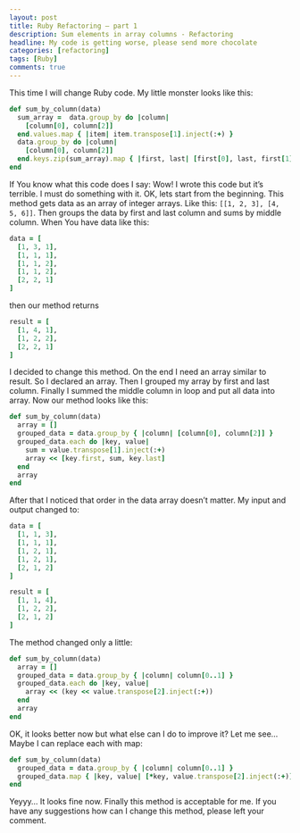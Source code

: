 ```yaml
---
layout: post
title: Ruby Refactoring – part 1
description: Sum elements in array columns - Refactoring
headline: My code is getting worse, please send more chocolate
categories: [refactoring]
tags: [Ruby]
comments: true
---
```


This time I will change Ruby code. My little monster looks like this:

```ruby
def sum_by_column(data)
  sum_array =  data.group_by do |column|
    [column[0], column[2]]
  end.values.map { |item| item.transpose[1].inject(:+) }
  data.group_by do |column|
    [column[0], column[2]]
  end.keys.zip(sum_array).map { |first, last| [first[0], last, first[1]] }
end
```

If You know what this code does I say: Wow! I wrote this code but it’s terrible. I must do something with it. OK, lets start from the beginning. This method gets data as an array of integer arrays. Like this: `[[1, 2, 3], [4, 5, 6]]`. Then groups the data by first and last column and sums by middle column. When You have data like this:

```ruby
data = [
  [1, 3, 1],
  [1, 1, 1],
  [1, 1, 2],
  [1, 1, 2],
  [2, 2, 1]
]
```

then our method returns

```ruby
result = [
  [1, 4, 1],
  [1, 2, 2],
  [2, 2, 1]
]
```

I decided to change this method. On the end I need an array similar to result. So I declared an array. Then I grouped my array by first and last column. Finally I summed the middle column in loop and put all data into array. Now our method looks like this:

```ruby
def sum_by_column(data)
  array = []
  grouped_data = data.group_by { |column| [column[0], column[2]] }
  grouped_data.each do |key, value|
    sum = value.transpose[1].inject(:+)
    array << [key.first, sum, key.last]
  end
  array
end
```

After that I noticed that order in the data array doesn’t matter. My input and output changed to:

```ruby
data = [
  [1, 1, 3],
  [1, 1, 1],
  [1, 2, 1],
  [1, 2, 1],
  [2, 1, 2]
]

result = [
  [1, 1, 4],
  [1, 2, 2],
  [2, 1, 2]
]
```

The method changed only a little:

```ruby
def sum_by_column(data)
  array = []
  grouped_data = data.group_by { |column| column[0..1] }
  grouped_data.each do |key, value|
    array << (key << value.transpose[2].inject(:+))
  end
  array
end
```

OK, it looks better now but what else can I do to improve it? Let me see… Maybe I can replace each with map:

```ruby
def sum_by_column(data)
  grouped_data = data.group_by { |column| column[0..1] }
  grouped_data.map { |key, value| [*key, value.transpose[2].inject(:+)] }
end
```

Yeyyy… It looks fine now. Finally this method is acceptable for me. If you have any suggestions how can I change this method, please left your comment.
